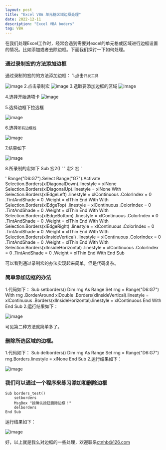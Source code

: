 ```yaml
---
layout: post
title: "Excel VBA 单元格区域边框处理"
date: 2022-12-11
description: "Excel VBA boders"
tag: VBA
---
```


在我们处理Excel工作时，经常会遇到需要对excel的单元格或区域进行边框设置的情况。比如添加或者去除边框。下面我们探讨一下如何处理。

### 通过录制宏的方法添加边框
通过录制的宏的的方法添加边框：
1.点击`开发工具`

![image](https://user-images.githubusercontent.com/70909689/206888348-4bdf76d1-d420-4d61-9c64-4f370857a8ee.png)
2.点击录制宏
![image](https://user-images.githubusercontent.com/70909689/206888377-c05d2dc1-85fb-4e96-ab26-9e2fc36d6560.png)
3.选取要添加边框的区域
![image](https://user-images.githubusercontent.com/70909689/206888434-e93ebade-038e-4bba-8efc-f501fac3d6c2.png)

4.选择开始选项卡
![image](https://user-images.githubusercontent.com/70909689/206888477-97eae834-11fe-4d01-9b76-e6a97d9409fa.png)

5.选择边框下拉选框

![image](https://user-images.githubusercontent.com/70909689/206888500-6ddb3146-4f31-4076-8a88-0227725ebee9.png)

6.选择`所有边框线`

![image](https://user-images.githubusercontent.com/70909689/206888615-1ff96356-d5dc-4711-a644-6a250aec5161.png)

7.结果如下

![image](https://user-images.githubusercontent.com/70909689/206888641-0fceedd0-93fb-4161-9b08-d22ee1c64b9f.png)

8.所录制的宏如下
    Sub 宏2()
'
' 宏2 宏
'

'
    Range("D6:G7").Select
    Range("G7").Activate
    Selection.Borders(xlDiagonalDown).linestyle = xlNone
    Selection.Borders(xlDiagonalUp).linestyle = xlNone
    With Selection.Borders(xlEdgeLeft)
        .linestyle = xlContinuous
        .ColorIndex = 0
        .TintAndShade = 0
        .Weight = xlThin
    End With
    With Selection.Borders(xlEdgeTop)
        .linestyle = xlContinuous
        .ColorIndex = 0
        .TintAndShade = 0
        .Weight = xlThin
    End With
    With Selection.Borders(xlEdgeBottom)
        .linestyle = xlContinuous
        .ColorIndex = 0
        .TintAndShade = 0
        .Weight = xlThin
    End With
    With Selection.Borders(xlEdgeRight)
        .linestyle = xlContinuous
        .ColorIndex = 0
        .TintAndShade = 0
        .Weight = xlThin
    End With
    With Selection.Borders(xlInsideVertical)
        .linestyle = xlContinuous
        .ColorIndex = 0
        .TintAndShade = 0
        .Weight = xlThin
    End With
    With Selection.Borders(xlInsideHorizontal)
        .linestyle = xlContinuous
        .ColorIndex = 0
        .TintAndShade = 0
        .Weight = xlThin
    End With
End Sub

可以看到通过录制宏的办法实现起来简单，但是代码复杂。
### 简单添加边框的办法
1.代码如下：
    Sub setborders()
    Dim rng As Range
    Set rng = Range("D6:G7")
    With rng
        .BorderAround xlDouble
        .Borders(xlInsideVertical).linestyle = xlContinuous
        .Borders(xlInsideHorizontal).linestyle = xlContinuous
    End With
   End Sub
2.运行结果如下：

![image](https://user-images.githubusercontent.com/70909689/206889233-5948be46-d395-45a0-9c14-69761a7d39d5.png)

可见第二种方法就简单多了。

### 删除所选区域的边框。
1.代码如下：
    Sub delborders()
      Dim rng As Range
      Set rng = Range("D6:G7")
      rng.Borders.linestyle = xlNone
    End Sub
2.运行结果如下：

![image](https://user-images.githubusercontent.com/70909689/206889450-d4c3bc18-ebfc-49d1-a502-8864e919394a.png)

### 我们可以通过一个程序来练习添加和删除边框
    Sub borders_test()
        setborders
        MsgBox "按确认按钮删除边框！"
        delborders
    End Sub
运行结果如下：

![image](https://user-images.githubusercontent.com/70909689/206889689-54e5f733-7e64-44e0-a159-f91b4f9b9621.png)

    
好，以上就是我么对边框的一些处理，欢迎联系[ctnhb@126.com](mailto:ctnhb@126.com)

